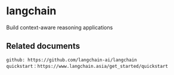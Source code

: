 # langchain

Build context-aware reasoning applications

## Related documents

    github: https://github.com/langchain-ai/langchain
    quickstart：https://www.langchain.asia/get_started/quickstart
